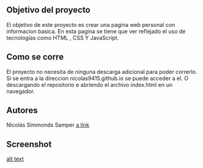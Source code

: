 
## Objetivo del proyecto
El objetivo de este proyecto es crear una pagina web personal con informacion basica. En esta pagina se tiene que ver reflejado el uso de tecnologías como HTML , CSS Y JavaScript.

## Como se corre
El proyecto no necesita de ninguna descarga adicional para poder correrlo. Si se entra a la direccion nicolas9415.github.io se puede acceder a el. O descargando el repositorio e abriendo el archivo index.html en un navegador.

## Autores
Nicolás Simmonds Samper
[a link](https://nicoals9415.github.io)

## Screenshot
[alt text](https://raw.githubusercontent.com/Nicolas9415/Nicolas9415.github.io/master/Webp.net-resizeimage.png)

